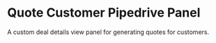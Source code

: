 # Quote Customer Pipedrive Panel
A custom deal details view panel for generating quotes for customers.